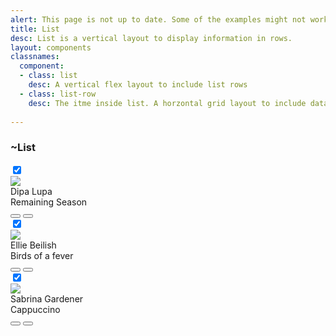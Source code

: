 ```yaml
---
alert: This page is not up to date. Some of the examples might not work as expected.
title: List
desc: List is a vertical layout to display information in rows.
layout: components
classnames:
  component:
  - class: list
    desc: A vertical flex layout to include list rows
  - class: list-row
    desc: The itme inside list. A horzontal grid layout to include data
    
---
```


<script>
  import Component from "$components/Component.svelte"
</script>

### ~List
<div class="w-full max-w-lg">
  <div class="list bg-base-100 rounded-box shadow-md">
    <div class="list-row">
      <div><input type="checkbox" class="checkbox" checked/></div>
      <div class="flex gap-2">
        <img class="size-10 rounded-box" src="https://img.daisyui.com/images/stock/photo-1534528741775-53994a69daeb.webp"/>
        <div class="flex flex-col justify-center">
          <div class="text-sm">Dipa Lupa</div>
          <div class="text-xs uppercase font-semibold opacity-60">Remaining Season</div>
        </div>
      </div>
      <button class="btn btn-square btn-sm">
        <svg class="size-[1.2em]" xmlns="http://www.w3.org/2000/svg" viewBox="0 0 24 24"><g stroke-linejoin="round" stroke-linecap="round" stroke-width="2" fill="none" stroke="currentColor"><path d="M6 3L20 12 6 21 6 3z"></path></g></svg>
      </button>
      <button class="btn btn-square btn-sm">
        <svg class="size-[1.2em]" xmlns="http://www.w3.org/2000/svg" viewBox="0 0 24 24"><g stroke-linejoin="round" stroke-linecap="round" stroke-width="2" fill="none" stroke="currentColor"><path d="M19 14c1.49-1.46 3-3.21 3-5.5A5.5 5.5 0 0 0 16.5 3c-1.76 0-3 .5-4.5 2-1.5-1.5-2.74-2-4.5-2A5.5 5.5 0 0 0 2 8.5c0 2.3 1.5 4.05 3 5.5l7 7Z"></path></g></svg>
      </button>
    </div>
    <div class="list-row">
      <div><input type="checkbox" class="checkbox" checked/></div>
      <div class="flex gap-2">
        <img class="size-10 rounded-box" src="https://img.daisyui.com/images/stock/photo-1534528741775-53994a69daeb.webp"/>
        <div class="flex flex-col justify-center">
          <div class="text-sm">Ellie Beilish</div>
          <div class="text-xs uppercase font-semibold opacity-60">Birds of a fever</div>
        </div>
      </div>
      <button class="btn btn-square btn-sm">
        <svg class="size-[1.2em]" xmlns="http://www.w3.org/2000/svg" viewBox="0 0 24 24"><g stroke-linejoin="round" stroke-linecap="round" stroke-width="2" fill="none" stroke="currentColor"><path d="M6 3L20 12 6 21 6 3z"></path></g></svg>
      </button>
      <button class="btn btn-square btn-sm">
        <svg class="size-[1.2em]" xmlns="http://www.w3.org/2000/svg" viewBox="0 0 24 24"><g stroke-linejoin="round" stroke-linecap="round" stroke-width="2" fill="none" stroke="currentColor"><path d="M19 14c1.49-1.46 3-3.21 3-5.5A5.5 5.5 0 0 0 16.5 3c-1.76 0-3 .5-4.5 2-1.5-1.5-2.74-2-4.5-2A5.5 5.5 0 0 0 2 8.5c0 2.3 1.5 4.05 3 5.5l7 7Z"></path></g></svg>
      </button>
    </div>
    <div class="list-row">
      <div><input type="checkbox" class="checkbox" checked/></div>
      <div class="flex gap-2">
        <img class="size-10 rounded-box" src="https://img.daisyui.com/images/stock/photo-1534528741775-53994a69daeb.webp"/>
        <div class="flex flex-col justify-center">
          <div class="text-sm">Sabrina Gardener</div>
          <div class="text-xs uppercase font-semibold opacity-60">Cappuccino</div>
        </div>
      </div>
      <button class="btn btn-square btn-sm">
        <svg class="size-[1.2em]" xmlns="http://www.w3.org/2000/svg" viewBox="0 0 24 24"><g stroke-linejoin="round" stroke-linecap="round" stroke-width="2" fill="none" stroke="currentColor"><path d="M6 3L20 12 6 21 6 3z"></path></g></svg>
      </button>
      <button class="btn btn-square btn-sm">
        <svg class="size-[1.2em]" xmlns="http://www.w3.org/2000/svg" viewBox="0 0 24 24"><g stroke-linejoin="round" stroke-linecap="round" stroke-width="2" fill="none" stroke="currentColor"><path d="M19 14c1.49-1.46 3-3.21 3-5.5A5.5 5.5 0 0 0 16.5 3c-1.76 0-3 .5-4.5 2-1.5-1.5-2.74-2-4.5-2A5.5 5.5 0 0 0 2 8.5c0 2.3 1.5 4.05 3 5.5l7 7Z"></path></g></svg>
      </button>
    </div>
  </div>
</div>

```html
```
